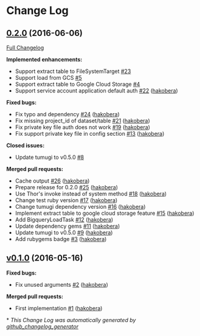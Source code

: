 # Change Log

## [0.2.0](https://github.com/tumugi/tumugi-plugin-bigquery/tree/0.2.0) (2016-06-06)
[Full Changelog](https://github.com/tumugi/tumugi-plugin-bigquery/compare/v0.1.0...0.2.0)

**Implemented enhancements:**

- Support extract table to FileSystemTarget [\#23](https://github.com/tumugi/tumugi-plugin-bigquery/issues/23)
- Support load from GCS [\#5](https://github.com/tumugi/tumugi-plugin-bigquery/issues/5)
- Support extract table to Google Cloud Storage [\#4](https://github.com/tumugi/tumugi-plugin-bigquery/issues/4)
- Support service account application default auth [\#22](https://github.com/tumugi/tumugi-plugin-bigquery/pull/22) ([hakobera](https://github.com/hakobera))

**Fixed bugs:**

- Fix typo and dependency [\#24](https://github.com/tumugi/tumugi-plugin-bigquery/pull/24) ([hakobera](https://github.com/hakobera))
- Fix missing project\_id of dataset/table [\#21](https://github.com/tumugi/tumugi-plugin-bigquery/pull/21) ([hakobera](https://github.com/hakobera))
- Fix private key file auth does not work [\#19](https://github.com/tumugi/tumugi-plugin-bigquery/pull/19) ([hakobera](https://github.com/hakobera))
- Fix support private key file in config section [\#13](https://github.com/tumugi/tumugi-plugin-bigquery/pull/13) ([hakobera](https://github.com/hakobera))

**Closed issues:**

- Update tumugi to v0.5.0 [\#8](https://github.com/tumugi/tumugi-plugin-bigquery/issues/8)

**Merged pull requests:**

- Cache output [\#26](https://github.com/tumugi/tumugi-plugin-bigquery/pull/26) ([hakobera](https://github.com/hakobera))
- Prepare release for 0.2.0 [\#25](https://github.com/tumugi/tumugi-plugin-bigquery/pull/25) ([hakobera](https://github.com/hakobera))
- Use Thor's invoke instead of system method [\#18](https://github.com/tumugi/tumugi-plugin-bigquery/pull/18) ([hakobera](https://github.com/hakobera))
- Change test ruby version [\#17](https://github.com/tumugi/tumugi-plugin-bigquery/pull/17) ([hakobera](https://github.com/hakobera))
- Change tumugi dependency version [\#16](https://github.com/tumugi/tumugi-plugin-bigquery/pull/16) ([hakobera](https://github.com/hakobera))
- Implement extract table to google cloud storage feature [\#15](https://github.com/tumugi/tumugi-plugin-bigquery/pull/15) ([hakobera](https://github.com/hakobera))
- Add BigqueryLoadTask [\#12](https://github.com/tumugi/tumugi-plugin-bigquery/pull/12) ([hakobera](https://github.com/hakobera))
- Update dependency gems [\#11](https://github.com/tumugi/tumugi-plugin-bigquery/pull/11) ([hakobera](https://github.com/hakobera))
- Update tumugi to v0.5.0 [\#9](https://github.com/tumugi/tumugi-plugin-bigquery/pull/9) ([hakobera](https://github.com/hakobera))
- Add rubygems badge [\#3](https://github.com/tumugi/tumugi-plugin-bigquery/pull/3) ([hakobera](https://github.com/hakobera))

## [v0.1.0](https://github.com/tumugi/tumugi-plugin-bigquery/tree/v0.1.0) (2016-05-16)
**Fixed bugs:**

- Fix unused arguments [\#2](https://github.com/tumugi/tumugi-plugin-bigquery/pull/2) ([hakobera](https://github.com/hakobera))

**Merged pull requests:**

- First implementation [\#1](https://github.com/tumugi/tumugi-plugin-bigquery/pull/1) ([hakobera](https://github.com/hakobera))



\* *This Change Log was automatically generated by [github_changelog_generator](https://github.com/skywinder/Github-Changelog-Generator)*